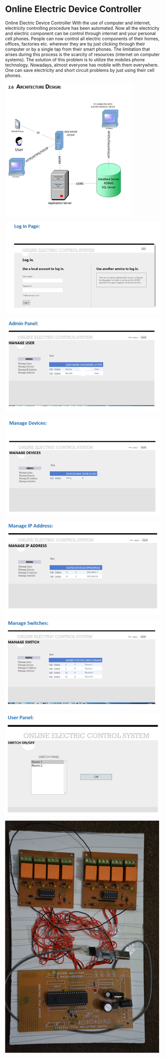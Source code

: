 # Online Electric Device Controller 
Online Electric Device Controller 
With the use of computer and internet, electricity controlling procedure has been automated. Now all the electricity and electric component can be control through internet and your personal cell phones. People can now control all electric components of their homes, offices, factories etc. wherever they are by just clicking through their computer or by a single tap from their smart phones. The limitation that arises during this process is the scarcity of resources (internet on computer systems).
The solution of this problem is to utilize the mobiles phone technology. Nowadays, almost everyone has mobile with them everywhere. One can save electricity and short circuit problems by just using their cell phones. 


![alt text](https://github.com/chhamza2010/OEC/blob/master/screenshots/1.PNG)

![alt text](https://github.com/chhamza2010/OEC/blob/master/screenshots/2.PNG)

![alt text](https://github.com/chhamza2010/OEC/blob/master/screenshots/3.jpg)

![alt text](https://github.com/chhamza2010/OEC/blob/master/screenshots/4.PNG)

![alt text](https://github.com/chhamza2010/OEC/blob/master/screenshots/6.PNG)

![alt text](https://github.com/chhamza2010/OEC/blob/master/screenshots/7.PNG)

![alt text](https://github.com/chhamza2010/OEC/blob/master/screenshots/8.PNG)

![alt text](https://github.com/chhamza2010/OEC/blob/master/screenshots/hardware.png)
